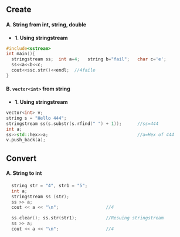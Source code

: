## Create
#### A. String from int, string, double
- **1. Using stringstream**
```c++
#include<sstream>
int main(){
  stringstream ss;  int a=4;   string b="fail";   char c='e';
  ss<<a<<b<<c;
  cout<<ssc.str()<<endl;  //4faile
}
```

#### B. `vector<int>` from string
  - **1. Using stringstream**
```c++
vector<int> v;
string s = "Hello 444";
stringstream ss(s.substr(s.rfind(" ") + 1));      //ss=444
int a;
ss>>std::hex>>a;                                  //a=Hex of 444
v.push_back(a);
```

## Convert
#### A. String to int
```c++
  string str = "4", str1 = "5";
  int a;  
  stringstream ss (str);  
  ss >> a;
  cout << a << "\n";                  //4

  ss.clear(); ss.str(str1);           //Resuing stringstream
  ss >> a;
  cout << a << "\n";                  //4
```
